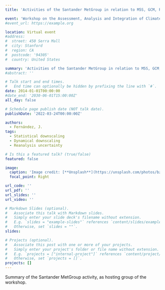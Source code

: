 ```yaml
---
title: 'Activities of the Santander MetGroup in relation to M5S, GCM, RCM, ESD and OBS'

event: 'Workshop on the Assessment, Analysis and Integration of Climate Information Conflicts'
#event_url: https://example.org

location: Virtual event
#address:
#  street: 450 Serra Mall
#  city: Stanford
#  region: CA
#  postcode: '94305'
#  country: United States

summary: 'Activities of the Santander MetGroup in relation to M5S, GCM, RCM, ESD and OBS'
#abstract: ''

# Talk start and end times.
#   End time can optionally be hidden by prefixing the line with `#`.
date: 2014-01-01T00:00:00
#date_end: '2030-06-01T15:00:00Z'
all_day: false

# Schedule page publish date (NOT talk date).
publishDate: '2022-03-24T00:00:00Z'

authors: 
  - Fernández, J.
tags: 
  - Statistical downscaling
  - Dynamical downscaling
  - Reanalysis uncertainty

# Is this a featured talk? (true/false)
featured: false

image:
  caption: 'Image credit: [**Unsplash**](https://unsplash.com/photos/bzdhc5b3Bxs)'
  focal_point: Right

url_code: ''
url_pdf: ''
url_slides: ''
url_video: ''

# Markdown Slides (optional).
#   Associate this talk with Markdown slides.
#   Simply enter your slide deck's filename without extension.
#   E.g. `slides = "example-slides"` references `content/slides/example-slides.md`.
#   Otherwise, set `slides = ""`.
slides:

# Projects (optional).
#   Associate this post with one or more of your projects.
#   Simply enter your project's folder or file name without extension.
#   E.g. `projects = ["internal-project"]` references `content/project/deep-learning/index.md`.
#   Otherwise, set `projects = []`.
projects: []
---
```


<p>Summary of the Santander MetGroup activity, as hosting group of the workshop.</p>
